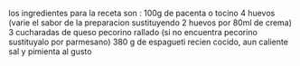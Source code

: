 los ingredientes para la receta son :
100g de pacenta o tocino
4 huevos (varie el sabor de la  preparacion sustituyendo 2 huevos por 80ml de crema)
3 cucharadas de queso pecorino rallado (si no encuentra pecorino sustituyalo por parmesano)
380 g de espagueti recien cocido, aun caliente
sal y pimienta al gusto